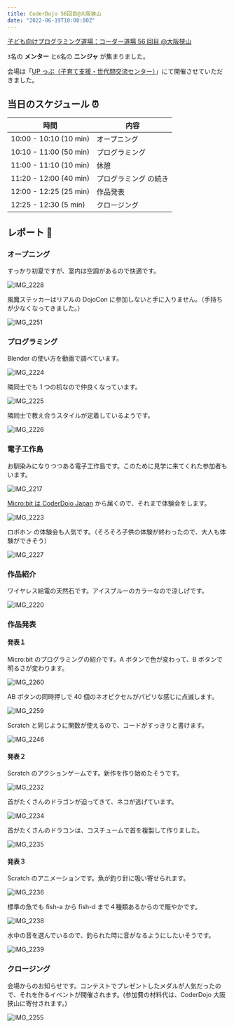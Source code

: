 ```yaml
---
title: CoderDojo 56回目@大阪狭山
date: "2022-06-19T10:00:00Z"
---
```


[子ども向けプログラミング道場：コーダー道場 56 回目 @大阪狭山](https://coderdojo-hommachi.doorkeeper.jp/events/137343)

`3`名の **メンター** と`6`名の **ニンジャ** が集まりました。

会場は「[UP っぷ（子育て支援・世代間交流センター）](http://www.city.osakasayama.osaka.jp/kosodate_kyoiku/kosodate/upp_kosodatesiensedaikankouryuusenta1/index.html)」にて開催させていただきました。

## 当日のスケジュール ⏰

| 時間                   | 内容                  |
| ---------------------- | --------------------- |
| 10:00 - 10:10 (10 min) | オープニング          |
| 10:10 - 11:00 (50 min) | プログラミング        |
| 11:00 - 11:10 (10 min) | 休憩                  |
| 11:20 - 12:00 (40 min) | プログラミング の続き |
| 12:00 - 12:25 (25 min) | 作品発表              |
| 12:25 - 12:30 (5 min)  | クロージング          |

## レポート 📝

### オープニング

すっかり初夏ですが、室内は空調があるので快適です。

![IMG_2228](./IMG_2228.jpg)

風魔ステッカーはリアルの DojoCon に参加しないと手に入りません。（手持ちが少なくなってきました。）

![IMG_2251](./IMG_2251.jpg)

### プログラミング

Blender の使い方を動画で調べています。

![IMG_2224](./IMG_2224.jpg)

隣同士でも 1 つの机なので仲良くなっています。

![IMG_2225](./IMG_2225.jpg)

隣同士で教え合うスタイルが定着しているようです。

![IMG_2226](./IMG_2226.jpg)

### 電子工作島

お馴染みになりつつある電子工作島です。このために見学に来てくれた参加者もいます。

![IMG_2217](./IMG_2217.jpg)

[Micro:bit は CoderDojo Japan](https://news.coderdojo.jp/2022/05/16/1500-microbits-to-coderdojo/) から届くので、それまで体験会をします。

![IMG_2223](./IMG_2223.jpg)

ロボホン の体験会も人気です。（そろそろ子供の体験が終わったので、大人も体験ができそう）

![IMG_2227](./IMG_2227.jpg)

### 作品紹介

ワイヤレス給電の天然石です。アイスブルーのカラーなので涼しげです。

![IMG_2220](./IMG_2220.jpg)

### 作品発表

#### 発表１

Micro:bit のプログラミングの紹介です。A ボタンで色が変わって、B ボタンで明るさが変わります。

![IMG_2260](./IMG_2260.jpg)

AB ボタンの同時押しで 40 個のネオピクセルがパピリな感じに点滅します。

![IMG_2259](./IMG_2259.jpg)

Scratch と同じように関数が使えるので、コードがすっきりと書けます。

![IMG_2246](./IMG_2246.jpg)

#### 発表２

Scratch のアクションゲームです。新作を作り始めたそうです。

![IMG_2232](./IMG_2232.jpg)

首がたくさんのドラゴンが迫ってきて、ネコが逃げています。

![IMG_2234](./IMG_2234.jpg)

首がたくさんのドラコンは、コスチュームで首を複製して作りました。

![IMG_2235](./IMG_2235.jpg)

#### 発表３

Scratch のアニメーションです。魚が釣り針に吸い寄せられます。

![IMG_2236](./IMG_2236.jpg)

標準の魚でも fish-a から fish-d まで４種類あるからので賑やかです。

![IMG_2238](./IMG_2238.jpg)

水中の音を選んでいるので、釣られた時に音がなるようにしたいそうです。

![IMG_2239](./IMG_2239.jpg)

### クロージング

会場からのお知らせです。コンテストでプレゼントしたメダルが人気だったので、それを作るイベントが開催されます。(参加費の材料代は、CoderDojo 大阪狭山に寄付されます。)

![IMG_2255](./IMG_2255.jpg)
